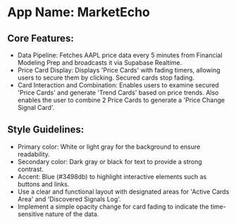 # **App Name**: MarketEcho

## Core Features:

- Data Pipeline: Fetches AAPL price data every 5 minutes from Financial Modeling Prep and broadcasts it via Supabase Realtime.
- Price Card Display: Displays 'Price Cards' with fading timers, allowing users to secure them by clicking. Secured cards stop fading.
- Card Interaction and Combination: Enables users to examine secured 'Price Cards' and generate 'Trend Cards' based on price trends. Also enables the user to combine 2 Price Cards to generate a 'Price Change Signal Card'.

## Style Guidelines:

- Primary color: White or light gray for the background to ensure readability.
- Secondary color: Dark gray or black for text to provide a strong contrast.
- Accent: Blue (#3498db) to highlight interactive elements such as buttons and links.
- Use a clear and functional layout with designated areas for 'Active Cards Area' and 'Discovered Signals Log'.
- Implement a simple opacity change for card fading to indicate the time-sensitive nature of the data.
